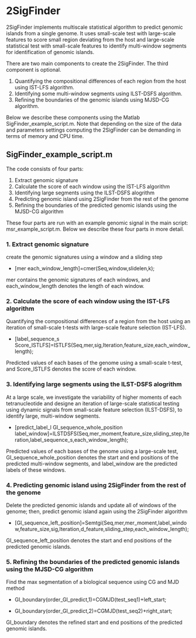 2SigFinder
===
2SigFinder implements multiscale statistical algorithm to predict genomic islands from a single genome. It uses small-scale test with large-scale features to score small region deviating from the host and large-scale statistical test with small-scale features to identify multi-window segments for identification of genomic islands.

There are two main components to create the 2SigFinder. The third component is optional.
1. Quantifying the compositional differences of each region from the host using IST-LFS algorithm. 
2. Identifying some multi-window segments using ILST-DSFS algorithm.
3. Refining the boundaries of  the genomic islands using MJSD-CG algorithm.

Below we describe these components using the Matlab SigFinder_example_script.m. Note that depending on the size of the data and parameters settings computing the 2SigFinder can be demanding in terms of memory and CPU time.


## SigFinder_example_script.m

The code consists of four parts:

1. Extract genomic signature
2. Calculate the score of each window using the IST-LFS algorithm
3. Identifying large segments using the ILST-DSFS alogrithm
4. Predicting genomic island using 2SigFinder from the rest of the genome
5. Refining the boundaries of the predicted genomic islands using the MJSD-CG algorithm

These four parts are run with an example genomic signal in the main script: msr_example_script.m.
Below we describe these four parts in more detail.


### 1. Extract genomic signature
create the genomic signatures using a window and a sliding step
- [mer each_window_length]=cmer(Seq,window,slidelen,k);

mer contains the genomic signatures of each windows, and each_window_length denotes the length of each window.

### 2. Calculate the score of each window using the IST-LFS algorithm
Quantifying the compositional differences of a region from the host using an iteration of small-scale t-tests with large-scale feature selection (IST-LFS). 
- [label_sequence_s Score_ISTLFS]=ISTLFS(Seq,mer,sig,Iteration,feature_size,each_window_length);

Predicted values of each bases of the genome using a small-scale t-test, and Score_ISTLFS denotes the score of each window.

### 3. Identifying large segments using the ILST-DSFS alogrithm
At a large scale, we investigate the variability of higher moments of each tetranucleotide and designe an iteration of large-scale statistical testing using dynamic signals from small-scale feature selection (ILST-DSFS), to identify large, multi-window segments.
- [predict_label_l GI_sequence_whole_position label_window]=ILSTDSFS(Seq,mer_moment,feature_size,sliding_step,Iteration,label_sequence_s,each_window_length);

Predicted values of each bases of the genome using a large-scale test, GI_sequence_whole_position denotes the start and end positions of the predicted multi-window segments, and label_window are the predicted labels of these windows. 

### 4. Predicting genomic island using 2SigFinder from the rest of the genome
Delete the predicted genomic islands and update all of windows of the genome; then, predict genomic island again using the 2SigFinder algorithm
- [GI_sequence_left_position]=Semtgi(Seq,mer,mer_moment,label_window,feature_size,sig,Iteration,d_feature,sliding_step,each_window_length);

GI_sequence_left_position denotes the start and end positions of the predicted genomic islands.

### 5. Refining the boundaries of the predicted genomic islands using the MJSD-CG algorithm
Find the max segmentation of a biological sequence using CG and MJD method
- GI_boundary(order_GI_predict,1)=CGMJD(test_seq1)+left_start;

- GI_boundary(order_GI_predict,2)=CGMJD(test_seq2)+right_start;

GI_boundary denotes the refined start and end positions of the predicted genomic islands.



